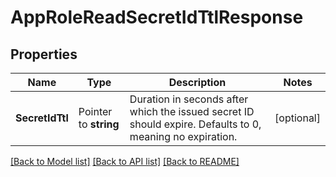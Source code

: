 # AppRoleReadSecretIdTtlResponse


## Properties

Name | Type | Description | Notes
------------ | ------------- | ------------- | -------------
**SecretIdTtl** | Pointer to **string** | Duration in seconds after which the issued secret ID should expire. Defaults to 0, meaning no expiration. | [optional] 





[[Back to Model list]](../README.md#documentation-for-models) [[Back to API list]](../README.md#documentation-for-api-endpoints) [[Back to README]](../README.md)


